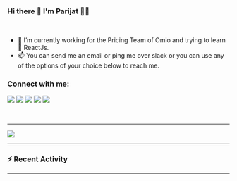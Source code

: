 ### Hi there 👋 I'm Parijat 👨‍💻

<br/>

- 🔭 I’m currently working for the Pricing Team of Omio and trying to learn 🌱 ReactJs.
- 📫 You can send me an email or ping me over slack or you can use any of the options of your choice below to reach me.  

### Connect with me:

<!-- Badges 4 README -->

<a href="https://www.linkedin.com/in/parijatmukherjee/"><img src="https://img.shields.io/badge/linkedin-%230077B5.svg?&style=for-the-badge&logo=linkedin&logoColor=white" /></a>
<a href="https://www.instagram.com/parijatmukherjee/"><img src="https://img.shields.io/badge/instagram-%23E4405F.svg?&style=for-the-badge&logo=instagram&logoColor=white" /></a>
<a href="https://twitter.com/mohorhere/"><img src="https://img.shields.io/badge/twitter-%231DA1F2.svg?&style=for-the-badge&logo=twitter&logoColor=white" /></a>
<a href="https://goeuro.slack.com/team/UR5AVV8MA"><img src="https://img.shields.io/badge/slack-%234A154B.svg?&style=for-the-badge&logo=slack&logoColor=white" /></a>
<a href="https://parijatmukherjee.github.io"><img src="https://img.shields.io/badge/website-%23E4405F.svg?&style=for-the-badge" /></a>

<br />

---

<img src="https://github-readme-stats.vercel.app/api?username=parijatmukherjee&show_icons=true&hide_border=true&hide=stars,issues&count_private=true" />

---

### :zap: Recent Activity

<!--START_SECTION:activity-->

---
